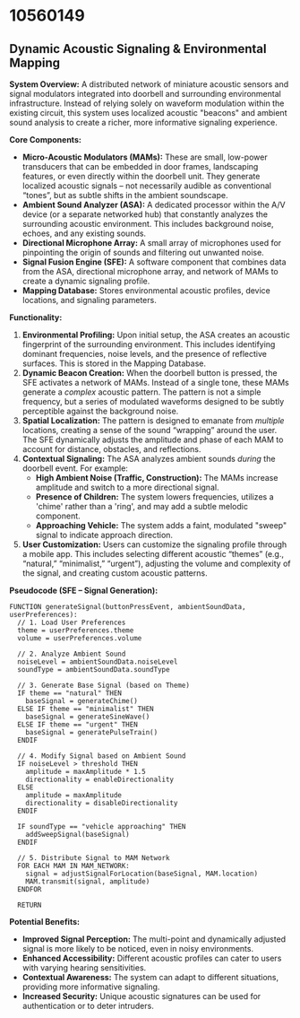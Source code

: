 # 10560149

## Dynamic Acoustic Signaling & Environmental Mapping

**System Overview:** A distributed network of miniature acoustic sensors and signal modulators integrated into doorbell and surrounding environmental infrastructure. Instead of relying solely on waveform modulation within the existing circuit, this system uses localized acoustic "beacons" and ambient sound analysis to create a richer, more informative signaling experience.

**Core Components:**

*   **Micro-Acoustic Modulators (MAMs):** These are small, low-power transducers that can be embedded in door frames, landscaping features, or even directly within the doorbell unit. They generate localized acoustic signals – not necessarily audible as conventional “tones”, but as subtle shifts in the ambient soundscape.
*   **Ambient Sound Analyzer (ASA):** A dedicated processor within the A/V device (or a separate networked hub) that constantly analyzes the surrounding acoustic environment. This includes background noise, echoes, and any existing sounds.
*   **Directional Microphone Array:** A small array of microphones used for pinpointing the origin of sounds and filtering out unwanted noise.
*   **Signal Fusion Engine (SFE):** A software component that combines data from the ASA, directional microphone array, and network of MAMs to create a dynamic signaling profile.
*   **Mapping Database:** Stores environmental acoustic profiles, device locations, and signaling parameters.

**Functionality:**

1.  **Environmental Profiling:** Upon initial setup, the ASA creates an acoustic fingerprint of the surrounding environment. This includes identifying dominant frequencies, noise levels, and the presence of reflective surfaces. This is stored in the Mapping Database.
2.  **Dynamic Beacon Creation:** When the doorbell button is pressed, the SFE activates a network of MAMs. Instead of a single tone, these MAMs generate a *complex* acoustic pattern. The pattern is not a simple frequency, but a series of modulated waveforms designed to be subtly perceptible against the background noise.
3.  **Spatial Localization:** The pattern is designed to emanate from *multiple* locations, creating a sense of the sound “wrapping” around the user. The SFE dynamically adjusts the amplitude and phase of each MAM to account for distance, obstacles, and reflections.
4.  **Contextual Signaling:**  The ASA analyzes ambient sounds *during* the doorbell event. For example:
    *   **High Ambient Noise (Traffic, Construction):**  The MAMs increase amplitude and switch to a more directional signal.
    *   **Presence of Children:** The system lowers frequencies, utilizes a 'chime' rather than a 'ring', and may add a subtle melodic component.
    *   **Approaching Vehicle:** The system adds a faint, modulated "sweep" signal to indicate approach direction.
5.  **User Customization:**  Users can customize the signaling profile through a mobile app. This includes selecting different acoustic “themes” (e.g., “natural,” “minimalist,” “urgent”), adjusting the volume and complexity of the signal, and creating custom acoustic patterns.

**Pseudocode (SFE – Signal Generation):**

```
FUNCTION generateSignal(buttonPressEvent, ambientSoundData, userPreferences):
  // 1. Load User Preferences
  theme = userPreferences.theme
  volume = userPreferences.volume

  // 2. Analyze Ambient Sound
  noiseLevel = ambientSoundData.noiseLevel
  soundType = ambientSoundData.soundType

  // 3. Generate Base Signal (based on Theme)
  IF theme == "natural" THEN
    baseSignal = generateChime()
  ELSE IF theme == "minimalist" THEN
    baseSignal = generateSineWave()
  ELSE IF theme == "urgent" THEN
    baseSignal = generatePulseTrain()
  ENDIF

  // 4. Modify Signal based on Ambient Sound
  IF noiseLevel > threshold THEN
    amplitude = maxAmplitude * 1.5
    directionality = enableDirectionality
  ELSE
    amplitude = maxAmplitude
    directionality = disableDirectionality
  ENDIF

  IF soundType == "vehicle approaching" THEN
    addSweepSignal(baseSignal)
  ENDIF

  // 5. Distribute Signal to MAM Network
  FOR EACH MAM IN MAM_NETWORK:
    signal = adjustSignalForLocation(baseSignal, MAM.location)
    MAM.transmit(signal, amplitude)
  ENDFOR

  RETURN
```

**Potential Benefits:**

*   **Improved Signal Perception:**  The multi-point and dynamically adjusted signal is more likely to be noticed, even in noisy environments.
*   **Enhanced Accessibility:**  Different acoustic profiles can cater to users with varying hearing sensitivities.
*   **Contextual Awareness:**  The system can adapt to different situations, providing more informative signaling.
*   **Increased Security:**  Unique acoustic signatures can be used for authentication or to deter intruders.